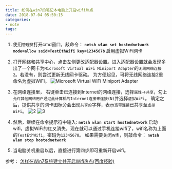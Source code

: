 ```yaml
---
title: 如何在win7的笔记本电脑上开启wifi热点
date: 2018-07-04 05:50:15 
categories: 
- note
tags: 
---
```

1. 使用`管理员`打开cmd窗口，敲命令：
**`netsh wlan set hostednetwork mode=allow ssid=TestEthWifi key=12345678`**
启用虚拟WiFi网卡

2. 打开网络和共享中心，点击左侧更改适配器设置。进入适配器设置就会发现多出了一个网卡为`Microsoft Virtual WiFi Miniport Adapter`的`无线网络连接2`。若没有，则尝试更新无线网卡驱动。
为方便起见，可将无线网络连接2重命名为虚拟WiFi。
![Microsoft Virtual WiFi Miniport Adapter](https://user-images.githubusercontent.com/7078104/42258741-d949ac50-7f8f-11e8-8987-8a61e0dffad0.png)

3. 在网络连接里， 右键单击已连接到Internet的网络连接，选择`属性`→`共享`，勾上`允许其他网络用户通过此计算机的Internet连接来连接(N)`并选择`虚拟WiFi`。
确定之后，提供共享的网卡图标旁会出现`共享的`字样，表示`宽带连接`已共享至`虚拟WiFi`。
![2](https://user-images.githubusercontent.com/7078104/42258840-55fd64d0-7f90-11e8-86c1-08fead2f6c40.png)
![3](https://user-images.githubusercontent.com/7078104/42258894-93f0bc1a-7f90-11e8-93e7-c4e2b8d49534.png)

4. 然后，继续在命令提示符中输入:
**`netsh wlan start hostednetwork`**
启动wifi，虚拟WiFi的红叉消失，现在就可以通过手机连接wifi了，wifi名称为上面的`TestEthWifi`，密码为`12345678`。
如果需要关闭wifi，则敲命令：
**`netsh wlan stop hostednetwork`**

5. 当电脑关机重启以后，直接进行第四步即可重新开启wifi。

参考： [怎样在Win7系统建立并开启Wifi热点(百度经验)](https://jingyan.baidu.com/article/48a42057a03cf7a9242504d0.html)